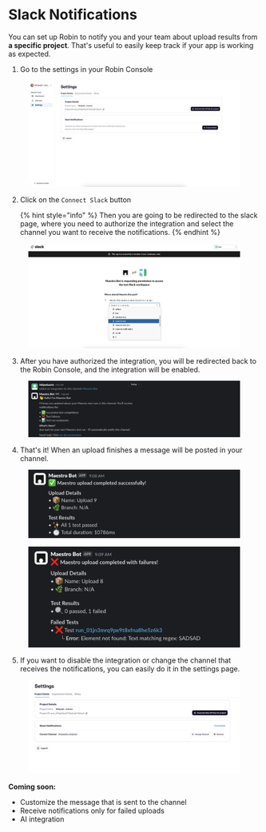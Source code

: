 # Slack Notifications


You can set up Robin to notify you and your team about upload results from **a specific project**. That's useful to easily keep track if your app is working as expected.&#x20;


1. Go to the settings in your Robin Console

<figure><img src="../../.gitbook/assets/robin-console-settings.png" alt=""><figcaption></figcaption></figure>

2. Click on the `Connect Slack` button

   {% hint style="info" %}
   Then you are going to be redirected to the slack page, where you need to authorize the integration and select the channel you want to receive the notifications.
   {% endhint %}

<figure><img src="../../.gitbook/assets/slack-integration-redirect.png" alt=""><figcaption></figcaption></figure>

3. After you have authorized the integration, you will be redirected back to the Robin Console, and the integration will be enabled.

<figure><img src="../../.gitbook/assets/slack-bot-onboarding.png" alt=""><figcaption></figcaption></figure>

4. That's it! When an upload finishes a message will be posted in your channel.

<figure><img src="../../.gitbook/assets/slack-bot-successful-upload.png" alt=""><figcaption></figcaption></figure>

<figure><img src="../../.gitbook/assets/slack-bot-failure-upload.png" alt=""><figcaption></figcaption></figure>

5. If you want to disable the integration or change the channel that receives the notifications, you can easily do it in the settings page.

<figure><img src="../../.gitbook/assets/settings-update-slack-bot.png" alt=""><figcaption></figcaption></figure>

**Coming soon:**
- Customize the message that is sent to the channel
- Receive notifications only for failed uploads
- AI integration
